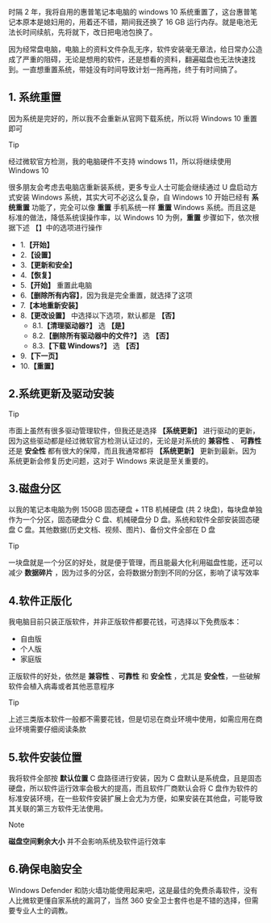 时隔 2 年，我将自用的惠普笔记本电脑的 windows 10 系统重置了，这台惠普笔记本原本是媳妇用的，用着还不错，期间我还换了 16 GB 运行内存。就是电池无法长时间续航，先将就下，改日把电池包换了。

因为经常盘电脑，电脑上的资料文件杂乱无序，软件安装毫无章法，给日常办公造成了严重的阻碍，无论是想用的软件，还是想看的资料，翻遍磁盘也无法快速找到。一直想重置系统，带娃没有时间导致计划一拖再拖，终于有时间搞了。

## 1. 系统重置

因为系统是完好的，所以我不会重新从官网下载系统，所以将 Windows 10 重置即可

> [!TIP]
经过微软官方检测，我的电脑硬件不支持 windows 11，所以将继续使用 Windows 10

很多朋友会考虑去电脑店重新装系统，更多专业人士可能会继续通过 U 盘启动方式安装 Windows 系统，其实大可不必这么复杂，自 Windows 10 开始已经有 **系统重置** 功能了，完全可以像 **重置** 手机系统一样 **重置** Windows 系统。而且这是标准的做法，降低系统误操作率，以 Windows 10 为例，**重置** 步骤如下，依次根据下述 【】中的选项进行操作

-  1.**【开始】**
-  2.**【设置】**
-  3.**【更新和安全】** 
-  4.**【恢复】** 
-  5.**【开始】** 重置此电脑 
-  6.**【删除所有内容】**，因为我是完全重置，就选择了这项
-  7.**【本地重新安装】**
-  8.**【更改设置】** 中选择以下选项，默认都是  **【否】**
    -  8.1.**【清理驱动器?】** 选  **【是】**
    -  8.2.**【删除所有驱动器中的文件?】** 选  **【否】**
    -  8.3.**【下载 Windows?】** 选  **【否】**
-  9.**【下一页】**
- 10.**【重置】**
## 2.系统更新及驱动安装
> [!TIP]
市面上虽然有很多驱动管理软件，但我还是选择  **【系统更新】** 进行驱动的更新，因为这些驱动都是经过微软官方检测认证过的，无论是对系统的 **兼容性**  、 **可靠性** 还是 **安全性**  都有很大的保障，而且我通常都将   **【系统更新】** 更新到最新。因为系统更新会修复历史问题，这对于 Windows 来说是至关重要的。

## 3.磁盘分区

以我的笔记本电脑为例 150GB 固态硬盘 + 1TB 机械硬盘 (共 2 块盘)，每块盘单独作为一个分区，固态硬盘分 C 盘、机械硬盘分 D 盘。系统和软件全部安装固态硬盘 C 盘。其他数据(历史文档、视频、图片)、备份文件全部在 D 盘

> [!TIP]
一块盘就是一个分区的好处，就是便于管理，而且能最大化利用磁盘性能，还可以减少 **数据碎片** ，因为过多的分区，会将数据分割到不同的分区，影响了读写效率

## 4.软件正版化
我电脑目前只装正版软件，并非正版软件都要花钱，可选择以下免费版本：
- 自由版
- 个人版
- 家庭版

正版软件的好处，依然是 **兼容性**  、**可靠性** 和 **安全性** ，尤其是 **安全性**，一些破解软件会植入病毒或者其他恶意程序

> [!TIP]
上述三类版本软件一般都不需要花钱，但是切忌在商业环境中使用，如需应用在商业环境需要仔细阅读条款

## 5.软件安装位置

我将软件全部按 **默认位置** C 盘路径进行安装，因为 C 盘默认是系统盘，且是固态硬盘，所以软件运行效率会极大的提高，而且软件厂商默认会将 C 盘作为软件的标准安装环境，在一些软件安装扩展上会尤为方便，如果安装在其他盘，可能导致其关联的第三方软件无法使用。

> [!NOTE]
**磁盘空间剩余大小** 并不会影响系统及软件运行效率

## 6.确保电脑安全

Windows Defender 和防火墙功能使用起来吧，这是最佳的免费杀毒软件，没有人比微软更懂自家系统的漏洞了，当然 360 安全卫士套件也是不错的选择，但需要专业人士的调教。